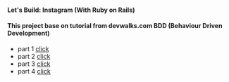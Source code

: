 #### Let's Build: Instagram (With Ruby on Rails)

#### This project base on tutorial from devwalks.com BDD (Behaviour Driven Development)

* part 1 <a href="https://www.devwalks.com/lets-build-instagram-in-rails-part-1/">click<a>
* part 2 <a href="https://www.devwalks.com/bdd-handbook-lets-build-instagram-with-rails-part-2/">click<a>
* part 3 <a href="https://www.devwalks.com/lets-build-instagram-with-rails-like-me-and-tell-me-im-beautiful/">click<a>
* part 4 <a href="https://www.devwalks.com/lets-build-instagram-part-3-fabulous-forms-pleasant-pagination/">click<a>

